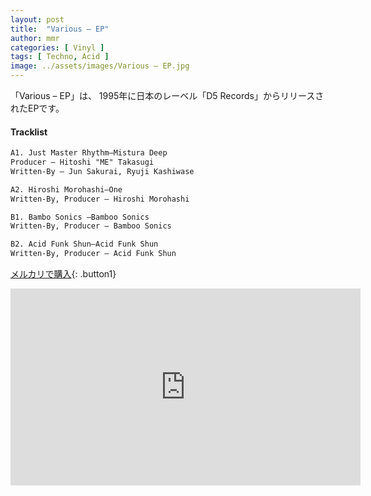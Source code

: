 ```yaml
---
layout: post
title:  "Various – EP"
author: mmr
categories: [ Vinyl ]
tags: [ Techno, Acid ]
image: ../assets/images/Various – EP.jpg
---
```


「Various – EP」は、
1995年に日本のレーベル「D5 Records」からリリースされたEPです。


#### Tracklist
```md
A1. Just Master Rhythm–Mistura Deep
Producer – Hitoshi "ME" Takasugi
Written-By – Jun Sakurai, Ryuji Kashiwase

A2. Hiroshi Morohashi–One
Written-By, Producer – Hiroshi Morohashi

B1. Bambo Sonics –Bamboo Sonics
Written-By, Producer – Bamboo Sonics

B2. Acid Funk Shun–Acid Funk Shun
Written-By, Producer – Acid Funk Shun
```


[メルカリで購入](https://jp.mercari.com/item/m93431090288?afid=6142608987){: .button1}

<iframe width="560" height="315" src="https://www.youtube.com/embed/J8IL8cwH3eI?si=tvYzy-3ugAi7xDSh" title="YouTube video player" frameborder="0" allow="accelerometer; autoplay; clipboard-write; encrypted-media; gyroscope; picture-in-picture; web-share" referrerpolicy="strict-origin-when-cross-origin" allowfullscreen></iframe>